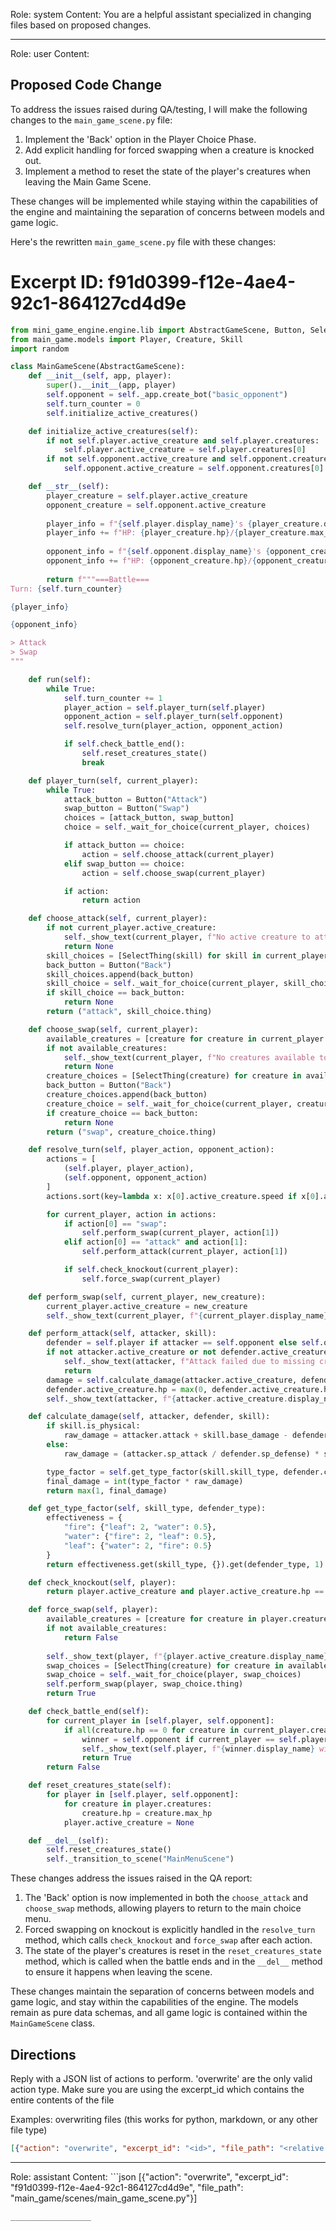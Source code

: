 Role: system
Content: You are a helpful assistant specialized in changing files based on proposed changes.
__________________
Role: user
Content: 
## Proposed Code Change
To address the issues raised during QA/testing, I will make the following changes to the `main_game_scene.py` file:

1. Implement the 'Back' option in the Player Choice Phase.
2. Add explicit handling for forced swapping when a creature is knocked out.
3. Implement a method to reset the state of the player's creatures when leaving the Main Game Scene.

These changes will be implemented while staying within the capabilities of the engine and maintaining the separation of concerns between models and game logic.

Here's the rewritten `main_game_scene.py` file with these changes:

# Excerpt ID: f91d0399-f12e-4ae4-92c1-864127cd4d9e
```python main_game/scenes/main_game_scene.py
from mini_game_engine.engine.lib import AbstractGameScene, Button, SelectThing
from main_game.models import Player, Creature, Skill
import random

class MainGameScene(AbstractGameScene):
    def __init__(self, app, player):
        super().__init__(app, player)
        self.opponent = self._app.create_bot("basic_opponent")
        self.turn_counter = 0
        self.initialize_active_creatures()

    def initialize_active_creatures(self):
        if not self.player.active_creature and self.player.creatures:
            self.player.active_creature = self.player.creatures[0]
        if not self.opponent.active_creature and self.opponent.creatures:
            self.opponent.active_creature = self.opponent.creatures[0]

    def __str__(self):
        player_creature = self.player.active_creature
        opponent_creature = self.opponent.active_creature
        
        player_info = f"{self.player.display_name}'s {player_creature.display_name if player_creature else 'No Creature'}\n"
        player_info += f"HP: {player_creature.hp}/{player_creature.max_hp}" if player_creature else "HP: N/A"
        
        opponent_info = f"{self.opponent.display_name}'s {opponent_creature.display_name if opponent_creature else 'No Creature'}\n"
        opponent_info += f"HP: {opponent_creature.hp}/{opponent_creature.max_hp}" if opponent_creature else "HP: N/A"
        
        return f"""===Battle===
Turn: {self.turn_counter}

{player_info}

{opponent_info}

> Attack
> Swap
"""

    def run(self):
        while True:
            self.turn_counter += 1
            player_action = self.player_turn(self.player)
            opponent_action = self.player_turn(self.opponent)
            self.resolve_turn(player_action, opponent_action)

            if self.check_battle_end():
                self.reset_creatures_state()
                break

    def player_turn(self, current_player):
        while True:
            attack_button = Button("Attack")
            swap_button = Button("Swap")
            choices = [attack_button, swap_button]
            choice = self._wait_for_choice(current_player, choices)

            if attack_button == choice:
                action = self.choose_attack(current_player)
            elif swap_button == choice:
                action = self.choose_swap(current_player)

            if action:
                return action

    def choose_attack(self, current_player):
        if not current_player.active_creature:
            self._show_text(current_player, f"No active creature to attack with!")
            return None
        skill_choices = [SelectThing(skill) for skill in current_player.active_creature.skills]
        back_button = Button("Back")
        skill_choices.append(back_button)
        skill_choice = self._wait_for_choice(current_player, skill_choices)
        if skill_choice == back_button:
            return None
        return ("attack", skill_choice.thing)

    def choose_swap(self, current_player):
        available_creatures = [creature for creature in current_player.creatures if creature.hp > 0 and creature != current_player.active_creature]
        if not available_creatures:
            self._show_text(current_player, f"No creatures available to swap!")
            return None
        creature_choices = [SelectThing(creature) for creature in available_creatures]
        back_button = Button("Back")
        creature_choices.append(back_button)
        creature_choice = self._wait_for_choice(current_player, creature_choices)
        if creature_choice == back_button:
            return None
        return ("swap", creature_choice.thing)

    def resolve_turn(self, player_action, opponent_action):
        actions = [
            (self.player, player_action),
            (self.opponent, opponent_action)
        ]
        actions.sort(key=lambda x: x[0].active_creature.speed if x[0].active_creature else 0, reverse=True)

        for current_player, action in actions:
            if action[0] == "swap":
                self.perform_swap(current_player, action[1])
            elif action[0] == "attack" and action[1]:
                self.perform_attack(current_player, action[1])

            if self.check_knockout(current_player):
                self.force_swap(current_player)

    def perform_swap(self, current_player, new_creature):
        current_player.active_creature = new_creature
        self._show_text(current_player, f"{current_player.display_name} swapped to {new_creature.display_name}!")

    def perform_attack(self, attacker, skill):
        defender = self.player if attacker == self.opponent else self.opponent
        if not attacker.active_creature or not defender.active_creature:
            self._show_text(attacker, f"Attack failed due to missing creatures!")
            return
        damage = self.calculate_damage(attacker.active_creature, defender.active_creature, skill)
        defender.active_creature.hp = max(0, defender.active_creature.hp - damage)
        self._show_text(attacker, f"{attacker.active_creature.display_name} used {skill.display_name} and dealt {damage} damage!")

    def calculate_damage(self, attacker, defender, skill):
        if skill.is_physical:
            raw_damage = attacker.attack + skill.base_damage - defender.defense
        else:
            raw_damage = (attacker.sp_attack / defender.sp_defense) * skill.base_damage

        type_factor = self.get_type_factor(skill.skill_type, defender.creature_type)
        final_damage = int(type_factor * raw_damage)
        return max(1, final_damage)

    def get_type_factor(self, skill_type, defender_type):
        effectiveness = {
            "fire": {"leaf": 2, "water": 0.5},
            "water": {"fire": 2, "leaf": 0.5},
            "leaf": {"water": 2, "fire": 0.5}
        }
        return effectiveness.get(skill_type, {}).get(defender_type, 1)

    def check_knockout(self, player):
        return player.active_creature and player.active_creature.hp == 0

    def force_swap(self, player):
        available_creatures = [creature for creature in player.creatures if creature.hp > 0]
        if not available_creatures:
            return False
        
        self._show_text(player, f"{player.active_creature.display_name} has been knocked out!")
        swap_choices = [SelectThing(creature) for creature in available_creatures]
        swap_choice = self._wait_for_choice(player, swap_choices)
        self.perform_swap(player, swap_choice.thing)
        return True

    def check_battle_end(self):
        for current_player in [self.player, self.opponent]:
            if all(creature.hp == 0 for creature in current_player.creatures):
                winner = self.opponent if current_player == self.player else self.player
                self._show_text(self.player, f"{winner.display_name} wins the battle!")
                return True
        return False

    def reset_creatures_state(self):
        for player in [self.player, self.opponent]:
            for creature in player.creatures:
                creature.hp = creature.max_hp
            player.active_creature = None

    def __del__(self):
        self.reset_creatures_state()
        self._transition_to_scene("MainMenuScene")
```

These changes address the issues raised in the QA report:

1. The 'Back' option is now implemented in both the `choose_attack` and `choose_swap` methods, allowing players to return to the main choice menu.
2. Forced swapping on knockout is explicitly handled in the `resolve_turn` method, which calls `check_knockout` and `force_swap` after each action.
3. The state of the player's creatures is reset in the `reset_creatures_state` method, which is called when the battle ends and in the `__del__` method to ensure it happens when leaving the scene.

These changes maintain the separation of concerns between models and game logic, and stay within the capabilities of the engine. The models remain as pure data schemas, and all game logic is contained within the `MainGameScene` class.

## Directions
Reply with a JSON list of actions to perform. 'overwrite' are the only valid action type. 
Make sure you are using the excerpt_id which contains the entire contents of the file

Examples:
overwriting files (this works for python, markdown, or any other file type)
```json output_example1
[{"action": "overwrite", "excerpt_id": "<id>", "file_path": "<relative file path>"}]
```

__________________
Role: assistant
Content: ```json
[{"action": "overwrite", "excerpt_id": "f91d0399-f12e-4ae4-92c1-864127cd4d9e", "file_path": "main_game/scenes/main_game_scene.py"}]
```
__________________
